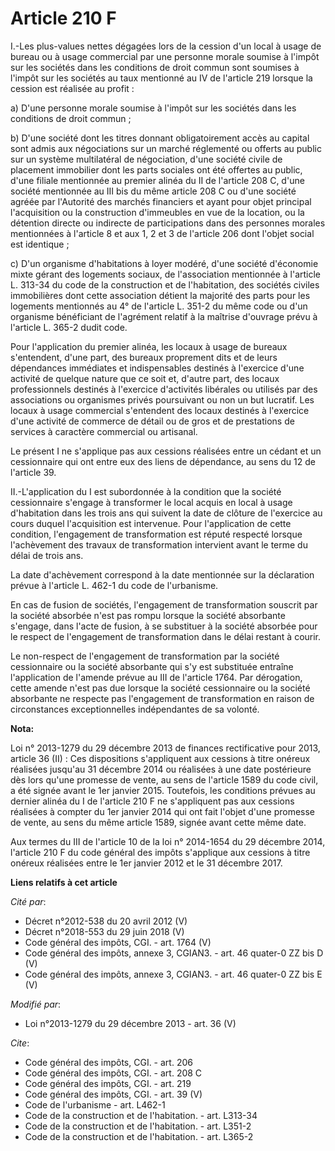 # Article 210 F

I.-Les plus-values nettes dégagées lors de la cession d'un local à usage de bureau ou à usage commercial par une personne
morale soumise à l'impôt sur les sociétés dans les conditions de droit commun sont soumises à l'impôt sur les sociétés au
taux mentionné au IV de l'article 219 lorsque la cession est réalisée au profit : 

a) D'une personne morale soumise à l'impôt sur les sociétés dans les conditions de droit commun ; 

b) D'une société dont les titres donnant obligatoirement accès au capital sont admis aux négociations sur un marché
réglementé ou offerts au public sur un système multilatéral de négociation, d'une société civile de placement immobilier dont
les parts sociales ont été offertes au public, d'une filiale mentionnée au premier alinéa du II de l'article 208 C, d'une
société mentionnée au III bis du même article 208 C ou d'une société agréée par l'Autorité des marchés financiers et ayant
pour objet principal l'acquisition ou la construction d'immeubles en vue de la location, ou la détention directe ou indirecte
de participations dans des personnes morales mentionnées à l'article 8 et aux 1, 2 et 3 de l'article 206 dont l'objet social
est identique ; 

c) D'un organisme d'habitations à loyer modéré, d'une société d'économie mixte gérant des logements sociaux, de l'association
mentionnée à l'article L. 313-34 du code de la construction et de l'habitation, des sociétés civiles immobilières dont cette
association détient la majorité des parts pour les logements mentionnés au 4° de l'article L. 351-2 du même code ou d'un
organisme bénéficiant de l'agrément relatif à la maîtrise d'ouvrage prévu à l'article L. 365-2 dudit code. 

Pour l'application du premier alinéa, les locaux à usage de bureaux s'entendent, d'une part, des bureaux proprement dits et
de leurs dépendances immédiates et indispensables destinés à l'exercice d'une activité de quelque nature que ce soit et,
d'autre part, des locaux professionnels destinés à l'exercice d'activités libérales ou utilisés par des associations ou
organismes privés poursuivant ou non un but lucratif. Les locaux à usage commercial s'entendent des locaux destinés à
l'exercice d'une activité de commerce de détail ou de gros et de prestations de services à caractère commercial ou
artisanal. 

Le présent I ne s'applique pas aux cessions réalisées entre un cédant et un cessionnaire qui ont entre eux des liens de
dépendance, au sens du 12 de l'article 39. 

II.-L'application du I est subordonnée à la condition que la société cessionnaire s'engage à transformer le local acquis en
local à usage d'habitation dans les trois ans qui suivent la date de clôture de l'exercice au cours duquel l'acquisition est
intervenue. Pour l'application de cette condition, l'engagement de transformation est réputé respecté lorsque l'achèvement
des travaux de transformation intervient avant le terme du délai de trois ans. 

La date d'achèvement correspond à la date mentionnée sur la déclaration prévue à l'article L. 462-1 du code de l'urbanisme. 

En cas de fusion de sociétés, l'engagement de transformation souscrit par la société absorbée n'est pas rompu lorsque la
société absorbante s'engage, dans l'acte de fusion, à se substituer à la société absorbée pour le respect de l'engagement de
transformation dans le délai restant à courir. 

Le non-respect de l'engagement de transformation par la société cessionnaire ou la société absorbante qui s'y est substituée
entraîne l'application de l'amende prévue au III de l'article 1764. Par dérogation, cette amende n'est pas due lorsque la
société cessionnaire ou la société absorbante ne respecte pas l'engagement de transformation en raison de circonstances
exceptionnelles indépendantes de sa volonté.

**Nota:**

Loi n° 2013-1279 du 29 décembre 2013 de finances rectificative pour 2013, article 36 (II) : Ces dispositions s'appliquent aux
cessions à titre onéreux réalisées jusqu'au 31 décembre 2014 ou réalisées à une date postérieure dès lors qu'une promesse de
vente, au sens de l'article 1589 du code civil, a été signée avant le 1er janvier 2015. Toutefois, les conditions prévues au
dernier alinéa du I de l'article 210 F ne s'appliquent pas aux cessions réalisées à compter du 1er janvier 2014 qui ont fait
l'objet d'une promesse de vente, au sens du même article 1589, signée avant cette même date.

Aux termes du III de l'article 10 de la loi n° 2014-1654 du 29 décembre 2014, l'article 210 F du code général des impôts
s'applique aux cessions à titre onéreux réalisées entre le 1er janvier 2012 et le 31 décembre 2017.

**Liens relatifs à cet article**

_Cité par_:

  - Décret n°2012-538 du 20 avril 2012 (V)
  - Décret n°2018-553 du 29 juin 2018 (V)
  - Code général des impôts, CGI. - art. 1764 (V)
  - Code général des impôts, annexe 3, CGIAN3. - art. 46 quater-0 ZZ bis D (V)
  - Code général des impôts, annexe 3, CGIAN3. - art. 46 quater-0 ZZ bis E (V)

_Modifié par_:

  - Loi n°2013-1279 du 29 décembre 2013 - art. 36 (V)

_Cite_:

  - Code général des impôts, CGI. - art. 206
  - Code général des impôts, CGI. - art. 208 C
  - Code général des impôts, CGI. - art. 219
  - Code général des impôts, CGI. - art. 39 (V)
  - Code de l'urbanisme - art. L462-1
  - Code de la construction et de l'habitation. - art. L313-34
  - Code de la construction et de l'habitation. - art. L351-2
  - Code de la construction et de l'habitation. - art. L365-2
